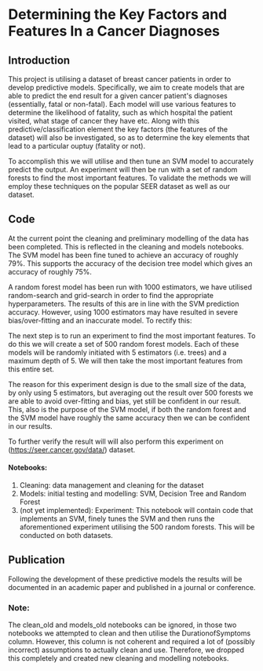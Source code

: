 # Determining the Key Factors and Features In a Cancer Diagnoses

## Introduction
This project is utilising a dataset of breast cancer patients in order to develop predictive models. Specifically, we aim to create models that are able to predict the end result for a given cancer patient's diagnoses (essentially, fatal or non-fatal). Each model will use various features to determine the likelihood of fatality, such as which hospital the patient visited, what stage of cancer they have etc. Along with this predictive/classification element the key factors (the features of the dataset) will also be investigated, so as to determine the key elements that lead to a particular ouptuy (fatality or not).

To accomplish this we will utilise and then tune an SVM model to accurately predict the output. An experiment will then be run with a set of random forests to find the most important features. To validate the methods we will employ these techniques on the popular SEER dataset as well as our dataset. 

## Code
At the current point the cleaning and preliminary modelling of the data has been completed. This is reflected in the cleaning and models notebooks. The SVM model has been fine tuned to achieve an accuracy of roughly 79%. This supports the accuracy of the decision tree model which gives an accuracy of roughly 75%.


A random forest model has been run with 1000 estimators, we have utilised random-search and grid-search in order to find the appropriate hyperparameters. The results of this are in line with the SVM prediction accuracy. However, using 1000 estimators may have resulted in severe bias/over-fitting and an inaccurate model. To rectify this:

The next step is to run an experiment to find the most important features. To do this we will create a set of 500 random forest models. Each of these models will be randomly initiated with 5 estimators (i.e. trees) and a maximum depth of 5. We will then take the most important features from this entire set.


The reason for this experiment design is due to the small size of the data, by only using 5 estimators, but averaging out the result over 500 forests we are able to avoid over-fitting and bias, yet still be confident in our result. This, also is the purpose of the SVM model, if both the random forest and the SVM model have roughly the same accuracy then we can be confident in our results.

To further verify the result will will also perform this experiment on (https://seer.cancer.gov/data/) dataset.

#### Notebooks:
1. Cleaning: data management and cleaning for the dataset
2. Models: initial testing and modelling: SVM, Decision Tree and Random Forest
3. (not yet implemented): Experiment: This notebook will contain code that implements an SVM, finely tunes the SVM and then runs the aforementioned experiment utilising the 500 random forests. This will be conducted on both datasets.


## Publication
Following the development of these predictive models the results will be documented in an academic paper and published in a journal or conference.







### Note:
The clean_old and models_old notebooks can be ignored, in those two notebooks we attempted to clean and then utilise the DurationofSymptoms column. However, this column is not coherent and required a lot of (possibly incorrect) assumptions to actually clean and use. Therefore, we dropped this completely and created new cleaning and modelling notebooks.

